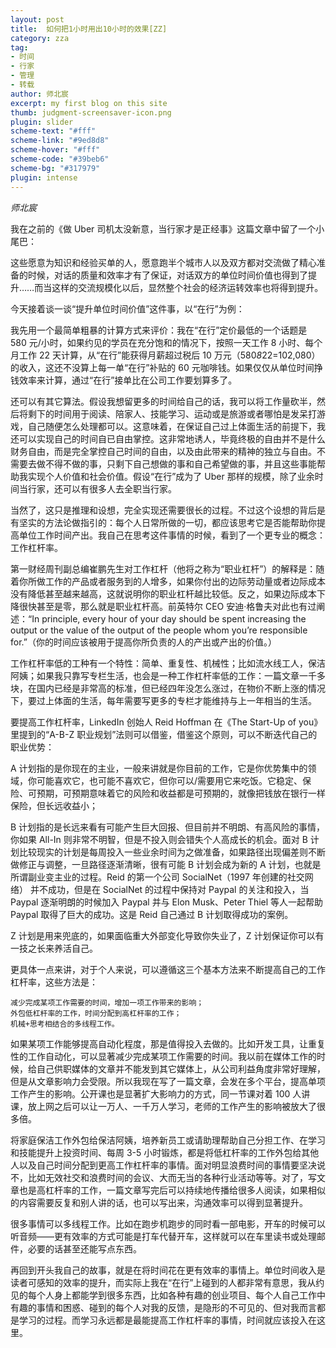 ```yaml
---
layout: post
title:  如何把1小时用出10小时的效果[ZZ]
category: zza
tag: 
- 时间
- 行家
- 管理
- 转载
author: 师北宸
excerpt: my first blog on this site
thumb: judgment-screensaver-icon.png
plugin: slider
scheme-text: "#fff"
scheme-link: "#9ed8d8"
scheme-hover: "#fff"
scheme-code: "#39beb6"
scheme-bg: "#317979"
plugin: intense
---
```

<cite>师北宸</cite>

我在之前的《做 Uber 司机太没新意，当行家才是正经事》这篇文章中留了一个小尾巴：

这些愿意为知识和经验买单的人，愿意跑半个城市人以及双方都对交流做了精心准备的时候，对话的质量和效率才有了保证，对话双方的单位时间价值也得到了提升……而当这样的交流规模化以后，显然整个社会的经济运转效率也将得到提升。

今天接着谈一谈“提升单位时间价值”这件事，以“在行”为例：

我先用一个最简单粗暴的计算方式来评价：我在“在行”定价最低的一个话题是 580 元/小时，如果约见的学员在充分饱和的情况下，按照一天工作 8 小时、每个月工作 22 天计算，从“在行”能获得月薪超过税后 10 万元（580*8*22=102,080）的收入，这还不没算上每一单“在行”补贴的 60 元咖啡钱。如果仅仅从单位时间挣钱效率来计算，通过“在行”接单比在公司工作要划算多了。

还可以有其它算法。假设我想留更多的时间给自己的话，我可以将工作量砍半，然后将剩下的时间用于阅读、陪家人、技能学习、运动或是旅游或者哪怕是发呆打游戏，自己随便怎么处理都可以。这意味着，在保证自己过上体面生活的前提下，我还可以实现自己的时间自已自由掌控。这非常地诱人，毕竟终极的自由并不是什么财务自由，而是完全掌控自己时间的自由，以及由此带来的精神的独立与自由。不需要去做不得不做的事，只剩下自己想做的事和自己希望做的事，并且这些事能帮助我实现个人价值和社会价值。假设“在行”成为了 Uber 那样的规模，除了业余时间当行家，还可以有很多人去全职当行家。

当然了，这只是推理和设想，完全实现还需要很长的过程。不过这个设想的背后是有坚实的方法论做指引的：每个人日常所做的一切，都应该思考它是否能帮助你提高单位工作时间产出。我自己在思考这件事情的时候，看到了一个更专业的概念：工作杠杆率。

第一财经周刊副总编崔鹏先生对工作杠杆（他将之称为“职业杠杆”）的解释是：随着你所做工作的产品或者服务到的人增多，如果你付出的边际劳动量或者边际成本没有降低甚至越来越高，这就说明你的职业杠杆越比较低。反之，如果边际成本下降很快甚至是零，那么就是职业杠杆高。前英特尔 CEO 安迪·格鲁夫对此也有过阐述：“In principle, every hour of your day should be spent increasing the output or the value of the output of the people whom you’re responsible for.”（你的时间应该被用于提高你所负责的人的产出或产出的价值。）

工作杠杆率低的工种有一个特性：简单、重复性、机械性；比如流水线工人，保洁阿姨；如果我只靠写专栏生活，也会是一种工作杠杆率低的工作：一篇文章一千多块，在国内已经是非常高的标准，但已经四年没怎么涨过，在物价不断上涨的情况下，要过上体面的生活，每年需要写更多的专栏才能维持与上一年相当的生活。

要提高工作杠杆率，LinkedIn 创始人 Reid Hoffman 在《The Start-Up of you》里提到的“A-B-Z 职业规划”法则可以借鉴，借鉴这个原则，可以不断迭代自己的职业优势：

A 计划指的是你现在的主业，一般来讲就是你目前的工作，它是你优势集中的领域，你可能喜欢它，也可能不喜欢它，但你可以/需要用它来吃饭。它稳定、保险、可预期，可预期意味着它的风险和收益都是可预期的，就像把钱放在银行一样保险，但长远收益小；

B 计划指的是长远来看有可能产生巨大回报、但目前并不明朗、有高风险的事情，你如果 All-In 则非常不明智，但是不投入则会错失个人高成长的机会。面对 B 计划比较现实的计划是每周投入一些业余时间为之做准备，如果路径出现偏差则不断做修正与调整，一旦路径逐渐清晰，很有可能 B 计划会成为新的 A 计划，也就是所谓副业变主业的过程。Reid 的第一个公司 SocialNet（1997 年创建的社交网络） 并不成功，但是在 SocialNet 的过程中保持对 Paypal 的关注和投入，当 Paypal 逐渐明朗的时候加入 Paypal 并与 Elon Musk、Peter Thiel 等人一起帮助 Paypal 取得了巨大的成功。这是 Reid 自己通过 B 计划取得成功的案例。

Z 计划是用来兜底的，如果面临重大外部变化导致你失业了，Z 计划保证你可以有一技之长来养活自己。

更具体一点来讲，对于个人来说，可以遵循这三个基本方法来不断提高自己的工作杠杆率，这些方法是：

    减少完成某项工作需要的时间，增加一项工作带来的影响；
    外包低杠杆率的工作，时间分配到高杠杆率的工作；
    机械+思考相结合的多线程工作。

如果某项工作能够提高自动化程度，那是值得投入去做的。比如开发工具，让重复性的工作自动化，可以显著减少完成某项工作需要的时间。我以前在媒体工作的时候，给自己供职媒体的文章并不能发到其它媒体上，从公司利益角度非常好理解，但是从文章影响力会受限。所以我现在写了一篇文章，会发在多个平台，提高单项工作产生的影响。公开课也是显著扩大影响力的方式，同一节课对着 100 人讲课，放上网之后可以让一万人、一千万人学习，老师的工作产生的影响被放大了很多倍。

将家庭保洁工作外包给保洁阿姨，培养新员工或请助理帮助自己分担工作、在学习和技能提升上投资时间、每周 3-5 小时锻炼，都是将低杠杆率的工作外包给其他人以及自己时间分配到更高工作杠杆率的事情。面对明显浪费时间的事情要坚决说不，比如无效社交和浪费时间的会议、大而无当的各种行业活动等等。对了，写文章也是高杠杆率的工作，一篇文章写完后可以持续地传播给很多人阅读，如果相似的内容需要反复和别人讲的话，也可以写出来，沟通效率可以得到显著提升。

很多事情可以多线程工作。比如在跑步机跑步的同时看一部电影，开车的时候可以听音频——更有效率的方式可能是打车代替开车，这样就可以在车里读书或处理邮件，必要的话甚至还能写点东西。

再回到开头我自己的故事，就是在将时间花在更有效率的事情上。单位时间收入是读者可感知的效率的提升，而实际上我在“在行”上碰到的人都非常有意思，我从约见的每个人身上都能学到很多东西，比如各种有趣的创业项目、每个人自己工作中有趣的事情和困惑、碰到的每个人对我的反馈，是隐形的不可见的、但对我而言都是学习的过程。而学习永远都是最能提高工作杠杆率的事情，时间就应该投入在这里。

